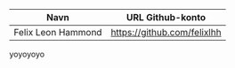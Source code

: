 | Navn                   | URL Github-konto                |
| :--------------------: | :------------------------------:|
| Felix Leon Hammond     | https://github.com/felixlhh     |

yoyoyoyo
